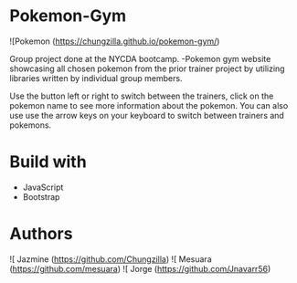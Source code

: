 # Pokemon-Gym 

 ![Pokemon (https://chungzilla.github.io/pokemon-gym/)
 
 
 Group project done at the NYCDA bootcamp.
 -Pokemon gym website showcasing all chosen pokemon from the prior trainer project by utilizing libraries written by individual group members.
 
 Use the button left or right to switch between the trainers, click on the pokemon name to see more information about the pokemon. You can also use use the arrow keys on your keyboard to switch between trainers and pokemons. 
 
 
 
 
 
 
 # Build with 
 * JavaScript 
 * Bootstrap
 
 # Authors
![ Jazmine (https://github.com/Chungzilla)
![ Mesuara (https://github.com/mesuara)
![ Jorge (https://github.com/Jnavarr56)
